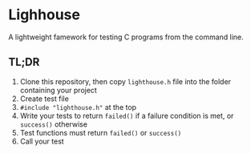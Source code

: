 # Lighhouse
A lightweight famework for testing C programs from the command line.

## TL;DR

1. Clone this repository, then copy `lighthouse.h` file into the folder containing your project
2. Create test file
3. `#include "lighthouse.h"` at the top
4. Write your tests to return `failed()` if a failure condition is met, or `success()` otherwise
5. Test functions must return `failed()` or `success()`
6. Call your test
